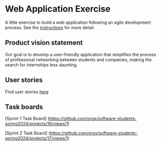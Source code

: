 # Web Application Exercise

A little exercise to build a web application following an agile development process. See the [instructions](instructions.md) for more detail.

## Product vision statement
Our goal is to develop a user-friendly application that simplifies the process of professional networking between students and companies, making the search for internships less daunting.

## User stories
Find user stories [here](user_stories.md)

## Task boards
[Sprint 1 Task Board] (https://github.com/orgs/software-students-spring2024/projects/16/views/1)

[Sprint 2 Task Board] (https://github.com/orgs/software-students-spring2024/projects/17/views/1)
